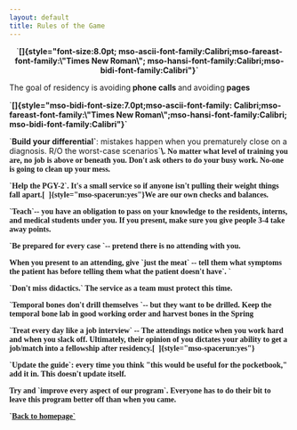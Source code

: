 ```yaml
---
layout: default
title: Rules of the Game
---
```

<p align="center" class="MsoNormal" style="text-align:center;mso-pagination:none;
mso-layout-grid-align:none;">
`<b>[]{style="font-size:8.0pt;
mso-ascii-font-family:Calibri;mso-fareast-font-family:\"Times New Roman\";
mso-hansi-font-family:Calibri;mso-bidi-font-family:Calibri"}`</b>
</p>
<p class="MsoNormal" style="mso-pagination:none;mso-layout-grid-align:none;
<span style="mso-ascii-font-family:Calibri;mso-fareast-font-family:
Calibri;mso-hansi-font-family:Calibri;mso-bidi-font-family:Calibri">The goal of
residency is avoiding<b> phone calls </b>and</span><b><span style='font-family:
"Calibri,Times New Roman",serif;mso-fareast-font-family:"Calibri\,Times New Roman";
mso-bidi-font-family:"Calibri\,Times New Roman"'> </span></b><span style="mso-ascii-font-family:Calibri;mso-fareast-font-family:Calibri;
mso-hansi-font-family:Calibri;mso-bidi-font-family:Calibri">avoiding<b> pages</b></span><b><span style='font-family:"Calibri,Times New Roman",serif;mso-fareast-font-family:
"Calibri\,Times New Roman";mso-bidi-font-family:"Calibri\,Times New Roman"'></span></b></p>
`<b>[]{style="mso-bidi-font-size:7.0pt;mso-ascii-font-family:
Calibri;mso-fareast-font-family:\"Times New Roman\";mso-hansi-font-family:Calibri;
mso-bidi-font-family:Calibri"}`</b>
</p>
`<b>Build your differential`</b>: mistakes happen when you
prematurely close on a diagnosis. R/O the worst-case scenarios`<b>\<span style='font-family:"Calibri,Times New Roman",serif;mso-fareast-font-family:
`<b>[Never make
assumptions. ]{style="mso-ascii-font-family:Calibri;mso-fareast-font-family:
Calibri;mso-hansi-font-family:Calibri;mso-bidi-font-family:Calibri"}`</b>`<b>[]{style="font-family:\"Calibri,Times New Roman\",serif;
mso-fareast-font-family:\"Calibri\\,Times New Roman\";mso-bidi-font-family:\"Calibri\\,Times New Roman\""}`</b>
</p>
Calibri;mso-hansi-font-family:Calibri;mso-bidi-font-family:Calibri"\>If you `<b>delegate
work,`</b> you are still responsible for following up on the result`</span>[]{style="font-family:\"Calibri,Times New Roman\",serif;mso-fareast-font-family:
\"Calibri\\,Times New Roman\";mso-bidi-font-family:\"Calibri\\,Times New Roman\""}
</p>
[]{style="mso-bidi-font-size:7.0pt;mso-ascii-font-family:
mso-bidi-font-family:Calibri;mso-bidi-font-weight:bold"}
</p>
<p class="MsoNormal">
`<b>Escalate `</b>any clinical changes in a patient to a
senior resident or attending. This is not just to CYA but to avoid mistakes.
Two eyes are better than one
</p>
<p class="MsoNormal">
</p>
<p class="MsoNormal">
`<b>Text out`</b> to the other residents for any consults, new
ED or post-op admissions.
</p>
<p class="MsoNormal">
`<b>Everyone's time is valuable`</b>. No matter what level of
training you are, no job is above or beneath you. Don't ask others to do your
busy work. No-one is going to clean up your mess.
</p>
<p class="MsoNormal">
`<b>Help the PGY-2`</b>. It's a small service so if anyone
isn't pulling their weight things fall apart.[ 
]{style="mso-spacerun:yes"}We are our own checks and balances.
</p>
<p class="MsoNormal">
`<b>Teach`</b>-- you have an obligation to pass on your
knowledge to the residents, interns, and medical students under you. If you
present, make sure you give people 3-4 take away points.
</p>
<p class="MsoNormal">
`<b>Be prepared for every case `</b>-- pretend there is no
attending with you.
</p>
<p class="MsoNormal">
When you present to an attending, give `<b>just the meat`</b>
-- tell them what symptoms the patient has before telling them what the patient
doesn't have`<b>. `</b>
</p>
<p class="MsoNormal">
`<b>Don't miss didactics.`</b> The service as a team must
protect this time.
</p>
<p class="MsoNormal">
`<b>Temporal bones don't drill themselves `</b>-- but they want
to be drilled. Keep the temporal bone lab in good working order and harvest
bones in the Spring
</p>
<p class="MsoNormal">
`<b>Treat every day like a job interview`</b> -- The attendings
notice when you work hard and when you slack off. Ultimately, their opinion of
you dictates your ability to get a job/match into a fellowship after
residency.[  ]{style="mso-spacerun:yes"}
</p>
<p class="MsoNormal">
`<b>Update the guide`</b>: every time you think "this would be
useful for the pocketbook," add it in. This doesn't update itself.
</p>
<p class="MsoNormal">
Try and `<b>improve every aspect of our program`</b>. Everyone
has to do their bit to leave this program better off than when you came.
</p>
<p>
`<a href='index.html'>Back to homepage`</a>
</p>
